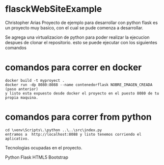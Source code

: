# flasckWebSiteExample
Christopher Arias
Proyecto de ejemplo para desarrollar con python flask 
es un proyecto muy basico, con el cual se pude comenza a desarrollar.

Se agrega una virtualizacion de python para poder realizar la ejecucion despues de clonar el repositorio.
esto se puede ejecutar con los siguientes comandos

# comandos para correr en docker
````
docker build -t myproyect .
docker run -dp 8080:8088 --name contenedorflask NOBRE_IMAGEN_CREADA   (paso anterior)
y listo esta expuesto desde docker el proyecto en el puesto 8080 de tu propia maquina.
````

# comandos para correr from python
````
cd \venv\Scripts\.\python ..\..\src\index.py
entramos a  http://localhost:8088 y listo tenemos corriendo el aplicativo.
````

Tecnologias ocupadas en el proyecto.

Python
Flask
HTML5
Bootstrap
